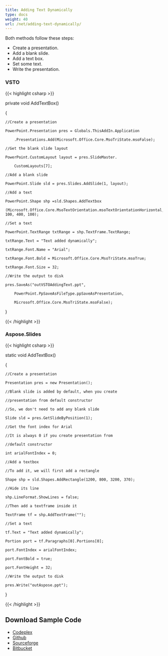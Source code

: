 ```yaml
---
title: Adding Text Dynamically
type: docs
weight: 40
url: /net/adding-text-dynamically/
---
```


Both methods follow these steps:

- Create a presentation.
- Add a blank slide.
- Add a text box.
- Set some text.
- Write the presentation.
### **VSTO**
{{< highlight csharp >}}

 private void AddTextBox()

{

	//Create a presentation

	PowerPoint.Presentation pres = Globals.ThisAddIn.Application

		.Presentations.Add(Microsoft.Office.Core.MsoTriState.msoFalse);

	//Get the blank slide layout

	PowerPoint.CustomLayout layout = pres.SlideMaster.

		CustomLayouts[7];

	//Add a blank slide

	PowerPoint.Slide sld = pres.Slides.AddSlide(1, layout);

	//Add a text

	PowerPoint.Shape shp =sld.Shapes.AddTextbox

	(Microsoft.Office.Core.MsoTextOrientation.msoTextOrientationHorizontal,150, 100, 400, 100);

	//Set a text

	PowerPoint.TextRange txtRange = shp.TextFrame.TextRange;

	txtRange.Text = "Text added dynamically";

	txtRange.Font.Name = "Arial";

	txtRange.Font.Bold = Microsoft.Office.Core.MsoTriState.msoTrue;

	txtRange.Font.Size = 32;

	//Write the output to disk

	pres.SaveAs("outVSTOAddingText.ppt",

		PowerPoint.PpSaveAsFileType.ppSaveAsPresentation,

		Microsoft.Office.Core.MsoTriState.msoFalse);

}

{{< /highlight >}}
### **Aspose.Slides**
{{< highlight csharp >}}

 static void AddTextBox()

{

	//Create a presentation

	Presentation pres = new Presentation();

	//Blank slide is added by default, when you create

	//presentation from default constructor

	//So, we don't need to add any blank slide

	Slide sld = pres.GetSlideByPosition(1);

	//Get the font index for Arial

	//It is always 0 if you create presentation from

	//default constructor

	int arialFontIndex = 0;

	//Add a textbox

	//To add it, we will first add a rectangle

	Shape shp = sld.Shapes.AddRectangle(1200, 800, 3200, 370);

	//Hide its line

	shp.LineFormat.ShowLines = false;

	//Then add a textframe inside it

	TextFrame tf = shp.AddTextFrame("");

	//Set a text

	tf.Text = "Text added dynamically";

	Portion port = tf.Paragraphs[0].Portions[0];

	port.FontIndex = arialFontIndex;

	port.FontBold = true;

	port.FontHeight = 32;

	//Write the output to disk

	pres.Write("outAspose.ppt");

}

{{< /highlight >}}
## **Download Sample Code**
- [Codeplex](https://asposevsto.codeplex.com/downloads/get/772947)
- [Github](https://github.com/aspose-slides/Aspose.Slides-for-.NET/releases/download/AsposeSlidesVsVSTOv1.1/Adding.Text.Dynamically.Aspose.Slides.zip)
- [Sourceforge](https://sourceforge.net/projects/asposevsto/files/Aspose.Slides%20Vs%20VSTO%20Slides/Adding%20Text%20Dynamically%20\(Aspose.Slides\).zip/download)
- [Bitbucket](https://bitbucket.org/asposemarketplace/aspose-for-vsto/downloads/Adding%20Text%20Dynamically%20\(Aspose.Slides\).zip)

